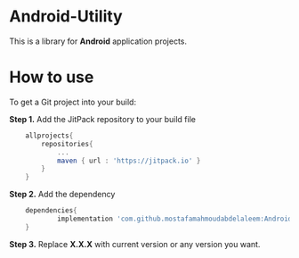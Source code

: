 
# Android-Utility

<p>This is a library for <strong>Android</strong> application projects.</p>


<h1>How to use</h1>
<div class="row">
  <div class="col-lg-12">
    <p>To get a Git project into your build:</p>
  </div>
</div>

<b>Step 1.</b> Add the JitPack repository to your build file


```gradle
	allprojects{
		repositories{
			...
			maven { url : 'https://jitpack.io' }
		}
	}
```
    
<p><b>Step 2.</b> Add the dependency</p> 
		

```gradle
	dependencies{
            implementation 'com.github.mostafamahmoudabdelaleem:Android-Utility:X.X.X'
	}
```

<p><b>Step 3.</b> Replace <strong>X.X.X</strong> with current version or any version you want.<p/>
                        
